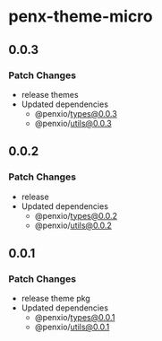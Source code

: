 # penx-theme-micro

## 0.0.3

### Patch Changes

- release themes
- Updated dependencies
  - @penxio/types@0.0.3
  - @penxio/utils@0.0.3

## 0.0.2

### Patch Changes

- release
- Updated dependencies
  - @penxio/types@0.0.2
  - @penxio/utils@0.0.2

## 0.0.1

### Patch Changes

- release theme pkg
- Updated dependencies
  - @penxio/types@0.0.1
  - @penxio/utils@0.0.1

